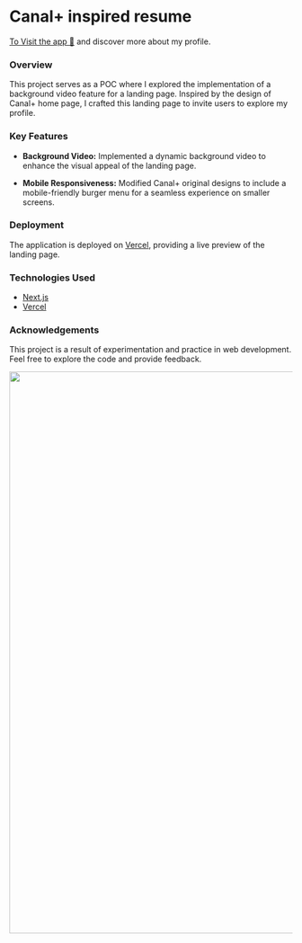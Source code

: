 # Canal+ inspired resume

[To Visit the app 👀](https://canal-plus-inspired-landing-page.vercel.app/) and discover more about my profile.

### Overview

This project serves as a POC where I explored the implementation of a background video feature for a landing page. Inspired by the design of Canal+ home page, I crafted this landing page to invite users to explore my profile.

### Key Features

- **Background Video:** Implemented a dynamic background video to enhance the visual appeal of the landing page.
  
- **Mobile Responsiveness:** Modified Canal+ original designs to include a mobile-friendly burger menu for a seamless experience on smaller screens.

### Deployment

The application is deployed on [Vercel](https://vercel.com/), providing a live preview of the landing page.

### Technologies Used

- [Next.js](https://nextjs.org/)
- [Vercel](https://vercel.com/)

### Acknowledgements

This project is a result of experimentation and practice in web development. Feel free to explore the code and provide feedback.

<p align="left" >
<img align="left" width="1000" src="https://res.cloudinary.com/dps4zteie/image/upload/v1701092677/Capture_d_e%CC%81cran_2023-11-27_a%CC%80_14.43.25_td14nq.png"/>
</p>





